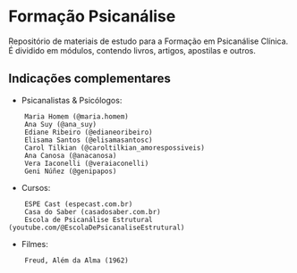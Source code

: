 # Formação Psicanálise
    
Repositório de materiais de estudo para a Formação em Psicanálise Clínica.  
É dividido em módulos, contendo livros, artigos, apostilas e outros.  

## Indicações complementares

- Psicanalistas & Psicólogos:  
~~~
    Maria Homem (@maria.homem)  
    Ana Suy (@ana_suy)  
    Ediane Ribeiro (@edianeoribeiro)  
    Elisama Santos (@elisamasantosc)  
    Carol Tilkian (@caroltilkian_amorespossiveis)  
    Ana Canosa (@anacanosa)  
    Vera Iaconelli (@veraiaconelli)  
    Geni Núñez (@genipapos)  
~~~
    
- Cursos:
~~~
    ESPE Cast (especast.com.br)  
    Casa do Saber (casadosaber.com.br)  
    Escola de Psicanálise Estrutural (youtube.com/@EscolaDePsicanaliseEstrutural)  
~~~
    
- Filmes:  
~~~
    Freud, Além da Alma (1962)  
~~~

